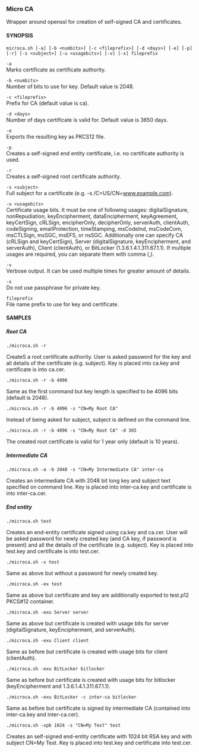 ### Micro CA ###

Wrapper around openssl for creation of self-signed CA and certificates.

  
#### SYNOPSIS ####

    microca.sh [-a] [-b <numbits>] [-c <fileprefix>] [-d <days>] [-e] [-p] [-r] [-s <subject>] [-u <usagebits>] [-v] [-x] fileprefix

`-a`  
Marks certificate as certificate authority.

`-b <numbits>`  
Number of bits to use for key. Default value is 2048.

`-c <fileprefix>`  
Prefix for CA (default value is ca).

`-d <days>`  
Number of days certificate is valid for. Default value is 3650 days.

`-e`  
Exports the resulting key as PKCS12 file.

`-p`  
Creates a self-signed end entity certificate, i.e. no certificate authority is used.

`-r`  
Creates a self-signed root certificate authority.

`-s <subject>`  
Full subject for a certificate (e.g. -s /C=US/CN=www.example.com).

`-u <usagebits>`  
Certificate usage bits. It must be one of following usages: digitalSignature, nonRepudiation, keyEncipherment, dataEncipherment, keyAgreement, keyCertSign, cRLSign, encipherOnly, decipherOnly, serverAuth, clientAuth, codeSigning, emailProtection, timeStamping, msCodeInd, msCodeCom, msCTLSign, msSGC, msEFS, or nsSGC. Additionally one can specify CA (cRLSign and keyCertSign), Server (digitalSignature, keyEncipherment, and serverAuth), Client (clientAuth), or BitLocker (1.3.6.1.4.1.311.67.1.1). If multiple usages are required, you can separate them with comma (,).

`-v`  
Verbose output. It can be used multiple times for greater amount of details.

`-x`  
Do not use passphrase for private key.

`fileprefix`  
File name prefix to use for key and certificate.


#### SAMPLES ####

##### Root CA #####

    ./microca.sh -r

CreateS a root certificate authority. User is asked password for the key and all details of the certificate (e.g. subject). Key is placed into ca.key and certificate is into ca.cer.

    ./microca.sh -r -b 4096

Same as the first command but key length is specified to be 4096 bits (default is 2048).

    ./microca.sh -r -b 4096 -s "CN=My Root CA"

Instead of being asked for subject, subject is defined on the command line.

    ./microca.sh -r -b 4096 -s "CN=My Root CA" -d 365

The created root certificate is valid for 1 year only (default is 10 years).


##### Intermediate CA #####

    ./microca.sh -a -b 2048 -s "CN=My Intermediate CA" inter-ca

Creates an intermediate CA with 2048 bit long key and subject text specified on command line. Key is placed into inter-ca.key and certificate is into inter-ca.cer.


##### End entity #####

    ./microca.sh test

Creates an end-entity certificate signed using ca.key and ca.cer. User will be asked password for newly created key (and CA key, if password is present) and all the details of the certificate (e.g. subject). Key is placed into test.key and certificate is into test.cer.

    ./microca.sh -x test

Same as above but without a password for newly created key.

    ./microca.sh -ex test

Same as above but certificate and key are additionally exported to test.p12 PKCS#12 container.

    ./microca.sh -exu Server server

Same as above but certificate is created with usage bits for server (digitalSignature, keyEncipherment, and serverAuth).

    ./microca.sh -exu Client client

Same as before but certificate is created with usage bits for client (clientAuth).

    ./microca.sh -exu BitLocker bitlocker

Same as before but certificate is created with usage bits for bitlocker (keyEncipherment and 1.3.6.1.4.1.311.67.1.1).

    ./microca.sh -exu BitLocker -c inter-ca bitlocker

Same as before but certificate is signed by intermediate CA (contained into inter-ca.key and inter-ca.cer).

    ./microca.sh -xpb 1024 -s "CN=My Test" test

Creates an self-signed end-entity certificate with 1024 bit RSA key and with subject CN=My Test. Key is placed into test.key and certificate into test.cer.
